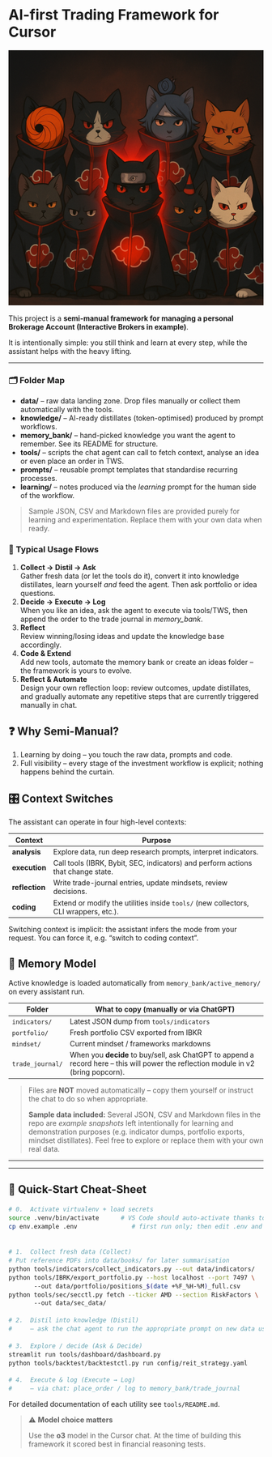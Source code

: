# AI-first Trading Framework for Cursor 

<p align="center">
  <img src="Bonus.png" alt="AI Trading OS Overview" width="600"/>
</p>

This project is a **semi-manual framework for managing a personal Brokerage Account (Interactive Brokers in example)**.

It is intentionally simple: you still think and learn at every step, while the assistant helps with the heavy lifting.

---

### 🗂️ Folder Map

- **data/** – raw data landing zone. Drop files manually or collect them automatically with the tools.
- **knowledge/** – AI-ready distillates (token-optimised) produced by prompt workflows.
- **memory_bank/** – hand-picked knowledge you want the agent to remember. See its README for structure.
- **tools/** – scripts the chat agent can call to fetch context, analyse an idea or even place an order in TWS.
- **prompts/** – reusable prompt templates that standardise recurring processes.
- **learning/** – notes produced via the *learning* prompt for the human side of the workflow.

> Sample JSON, CSV and Markdown files are provided purely for learning and experimentation. Replace them with your own data when ready.

### 🔄 Typical Usage Flows

1. **Collect → Distil → Ask**  
   Gather fresh data (or let the tools do it), convert it into knowledge distillates, learn yourself *and* feed the agent. Then ask portfolio or idea questions.
2. **Decide → Execute → Log**  
   When you like an idea, ask the agent to execute via tools/TWS, then append the order to the trade journal in *memory_bank*.
3. **Reflect**  
   Review winning/losing ideas and update the knowledge base accordingly.
4. **Code & Extend**  
   Add new tools, automate the memory bank or create an ideas folder – the framework is yours to evolve.
5. **Reflect & Automate**  
   Design your own reflection loop: review outcomes, update distillates, and gradually automate any repetitive steps that are currently triggered manually in chat.

## ❓ Why Semi-Manual?
1. Learning by doing – you touch the raw data, prompts and code.  
2. Full visibility – every stage of the investment workflow is explicit; nothing happens behind the curtain.

## 🎛️ Context Switches
The assistant can operate in four high-level contexts:

| Context | Purpose |
|---------|---------|
| **analysis** | Explore data, run deep research prompts, interpret indicators. |
| **execution** | Call tools (IBRK, Bybit, SEC, indicators) and perform actions that change state. |
| **reflection** | Write trade-journal entries, update mindsets, review decisions. |
| **coding** | Extend or modify the utilities inside `tools/` (new collectors, CLI wrappers, etc.). |

Switching context is implicit: the assistant infers the mode from your request. You can force it, e.g. “switch to coding context”.

## 🧠 Memory Model
Active knowledge is loaded automatically from `memory_bank/active_memory/` on every assistant run.

| Folder | What to copy (manually or via ChatGPT) |
|--------|----------------------------------------|
| `indicators/` | Latest JSON dump from `tools/indicators` |
| `portfolio/`  | Fresh portfolio CSV exported from IBKR |
| `mindset/`    | Current mindset / frameworks markdowns |
| `trade_journal/` | When you **decide** to buy/sell, ask ChatGPT to append a record here – this will power the reflection module in v2 (bring popcorn). |

> Files are **NOT** moved automatically – copy them yourself or instruct the chat to do so when appropriate.
>
> **Sample data included:** Several JSON, CSV and Markdown files in the repo are *example snapshots* left intentionally for learning and demonstration purposes (e.g. indicator dumps, portfolio exports, mindset distillates). Feel free to explore or replace them with your own real data.

---

---

## 🚀 Quick-Start Cheat-Sheet

```bash
# 0.  Activate virtualenv + load secrets
source .venv/bin/activate      # VS Code should auto-activate thanks to .vscode/settings.json
cp env.example .env               # first run only; then edit .env and add BYBIT_API_KEY, FRED_API_KEY, etc.


# 1.  Collect fresh data (Collect)
# Put reference PDFs into data/books/ for later summarisation
python tools/indicators/collect_indicators.py --out data/indicators/          # macro/liquidity
python tools/IBRK/export_portfolio.py --host localhost --port 7497 \          # portfolio snapshot
       --out data/portfolio/positions_$(date +%F_%H-%M)_full.csv
python tools/sec/secctl.py fetch --ticker AMD --section RiskFactors \         # SEC risk factors
       --out data/sec_data/

# 2.  Distil into knowledge (Distil)
#     – ask the chat agent to run the appropriate prompt on new data using prompts

# 3.  Explore / decide (Ask & Decide)
streamlit run tools/dashboard/dashboard.py                                    # visual overview
python tools/backtest/backtestctl.py run config/reit_strategy.yaml            # sandbox back-test

# 4.  Execute & log (Execute → Log)
#     – via chat: place_order / log to memory_bank/trade_journal
```


For detailed documentation of each utility see `tools/README.md`.

> ⚠️ **Model choice matters**
> 
> Use the **o3** model in the Cursor chat. At the time of building this framework it scored best in financial reasoning tests.  
